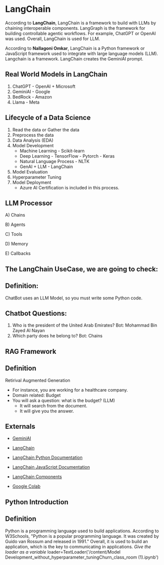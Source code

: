 # LangChain
According to **LangChain**, LangChain is a framework to build with LLMs by chaining interoperable components. LangGraph is the framework for building controllable agentic workflows. For example, ChatGPT or OpenAI was used. Overall, LangChain is used for LLM. 

According to **Nallagoni Omkar**, LangChain is a Python framework or JavaScript framework used to integrate with large language models (LLM). Langchain is a framework. LangChain creates the GeminiAI prompt. 

## Real World Models in LangChain
1) ChatGPT - OpenAI + Microsoft  
2) GeminiAI - Google 
3) BedRock - Amazon 
4) Llama - Meta

## Lifecycle of a Data Science 
1. Read the data or Gather the data
2. Preprocess the data
3. Data Analysis (EDA)
4. Model Development
     - Machine Learning
            - Scikit-learn
     - Deep Learning
            - TensorFlow
            - Pytorch
            - Keras
     - Natural Language Process
            - NLTK
     - GenAI + LLM
            - LangChain
5. Model Evaluation
6. Hyperparameter Tuning
7. Model Deployment
   - Azure AI Certification is included in this process.  

## LLM Processor
A) Chains 

B) Agents 

C) Tools 

D) Memory 

E) Callbacks 

## The LangChain UseCase, we are going to check: 
## Definition: 
ChatBot uses an LLM Model, so you must write some Python code.

## Chatbot Questions: 
1. Who is the president of the United Arab Emirates?
Bot: Mohammad Bin Zayed Al Nayan
2. Which party does he belong to?
Bot: Chains


## RAG Framework 
## Definition 
Retirival Augmented Generation 
- For instance, you are working for a healthcare company.
- Domain related: Budget
- You will ask a question: what is the budget? (LLM)
    - It will search from the document.
    - It will give you the answer.

## Externals
- [GeminiAI](https://ai.google.dev/aistudio)

- [LangChain](https://www.langchain.com/)

- [LangChain Python Documentation](https://python.langchain.com/v0.2/docs/introduction/)

- [LangChain JavaScript Documentation](https://js.langchain.com/v0.2/docs/tutorials/)

- [LangChain Components](https://python.langchain.com/v0.1/docs/modules/)

- [Google Colab](https://colab.research.google.com/)

## Python Introduction 
## Definition
Python is a programming language used to build applications. According to W3Schools, "Python is a popular programming language. It was created by Guido van Rossum and released in 1991." Overall, it is used to build an application, which is the key to communicating in applications. 
*Give the loader as  a variable*
loader=TextLoader('/content/Model Development_without_hyperparameter_tuningChurn_class_room (1).ipynb')


    
 








